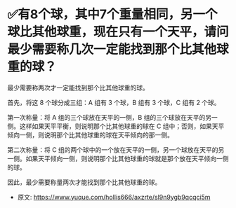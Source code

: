 # ✅有8个球，其中7个重量相同，另一个球比其他球重，现在只有一个天平，请问最少需要称几次一定能找到那个比其他球重的球？
<!--page header-->

最少需要称两次才一定能找到那个比其他球重的球。

首先，将这 8 个球分成三组：A 组有 3 个球，B 组有 3 个球，C 组有 2 个球。

第一次称量：将 A 组的三个球放在天平的一侧，B 组的三个球放在天平的另一侧。这样如果天平平衡，则说明那个比其他球重的球在 C 组中；否则，如果天平倾向一侧，则说明那个比其他球重的球在天平倾向的那一侧。

第二次称量：将 C 组的两个球中的一个放在天平的一侧，另一个球放在天平的另一侧。如果天平倾向一侧，则说明那个比其他球重的球就是那个放在天平倾向一侧的球。

因此，最少需要称量两次才能找到那个比其他球重的球。


<!--page footer-->
- 原文: <https://www.yuque.com/hollis666/axzrte/sl9n9ygb9qcqci5m>